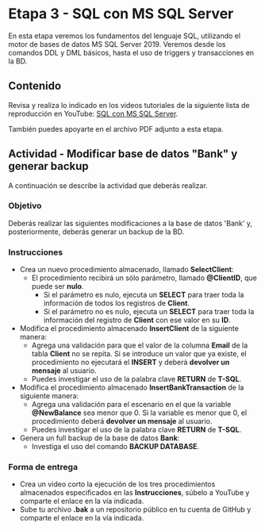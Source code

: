 # Etapa 3 - SQL con MS SQL Server
En esta etapa veremos los fundamentos del lenguaje SQL, utilizando el motor de bases de datos MS SQL Server 2019. Veremos desde los comandos DDL y DML básicos, hasta el uso de triggers y transacciones en la BD.

## Contenido
Revisa y realiza lo indicado en los videos tutoriales de la siguiente lista de reproducción en YouTube: [SQL con MS SQL Server](https://www.youtube.com/playlist?list=PL0-hIHBwsOM6Bsv8ZNK4YnD3T-GtK40Jl).

También puedes apoyarte en el archivo PDF adjunto a esta etapa.

## Actividad - Modificar base de datos "Bank" y generar backup
A continuación se describe la actividad que deberás realizar.

### Objetivo
Deberás realizar las siguientes modificaciones a la base de datos 'Bank' y, posteriormente, deberás generar un backup de la BD.

### Instrucciones
- Crea un nuevo procedimiento almacenado, llamado **SelectClient**:
  - El procedimiento recibirá un sólo parámetro, llamado **@ClientID**, que puede ser **nulo**.  
    - Si el parámetro es nulo, ejecuta un **SELECT** para traer toda la información de todos los registros de **Client**.
    - Si el parámetro no es nulo, ejecuta un **SELECT** para traer toda la información del registro de **Client** con ese valor en su **ID**.
- Modifica el procedimiento almacenado **InsertClient** de la siguiente manera:
  - Agrega una validación para que el valor de la columna **Email** de la tabla **Client** no se repita. Si se introduce un valor que ya existe, el procedimiento no ejecutará el **INSERT** y deberá **devolver un mensaje** al usuario.
  - Puedes investigar el uso de la palabra clave **RETURN** de **T-SQL**.
- Modifica el procedimiento almacenado **InsertBankTransaction** de la siguiente manera:
  - Agrega una validación para el escenario en el que la variable **@NewBalance** sea menor que 0. Si la variable es menor que 0, el procedimiento deberá **devolver un mensaje** al usuario.
  - Puedes investigar el uso de la palabra clave **RETURN** de **T-SQL**.
- Genera un full backup de la base de datos **Bank**:
  - Investiga el uso del comando **BACKUP DATABASE**. 

### Forma de entrega
- Crea un video corto la ejecución de los tres procedimientos almacenados especificados en las **Instrucciones**, súbelo a YouTube y comparte el enlace en la vía indicada.
- Sube tu archivo **.bak** a un repositorio público en tu cuenta de GitHub y comparte el enlace en la vía indicada.
